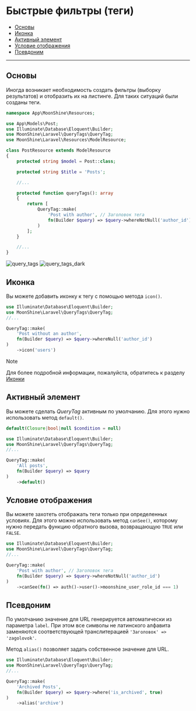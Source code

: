 # Быстрые фильтры (теги)

- [Основы](#basics)
- [Иконка](#icon)
- [Активный элемент](#active-item)
- [Условие отображения](#display-condition)
- [Псевдоним](#alias)

---

<a name="basics"></a>
## Основы

Иногда возникает необходимость создать фильтры (выборку результатов) и отобразить их на листинге. Для таких ситуаций были созданы теги.

```php
namespace App\MoonShine\Resources;

use App\Models\Post;
use Illuminate\Database\Eloquent\Builder;
use MoonShine\Laravel\QueryTags\QueryTag;
use MoonShine\Laravel\Resources\ModelResource;

class PostResource extends ModelResource
{
    protected string $model = Post::class;

    protected string $title = 'Posts';

    //...

    protected function queryTags(): array
    {
        return [
            QueryTag::make(
                'Post with author', // Заголовок тега
                fn(Builder $query) => $query->whereNotNull('author_id') // Query builder
            )
        ];
    }

    //...
}

```

![query_tags](https://raw.githubusercontent.com/moonshine-software/doc/3.x/resources/screenshots/query_tags.png)
![query_tags_dark](https://raw.githubusercontent.com/moonshine-software/doc/3.x/resources/screenshots/query_tags_dark.png)

<a name="icon"></a>
## Иконка

Вы можете добавить иконку к тегу с помощью метода `icon()`.

```php
use Illuminate\Database\Eloquent\Builder;
use MoonShine\Laravel\QueryTags\QueryTag;
//...

QueryTag::make(
    'Post without an author',
    fn(Builder $query) => $query->whereNull('author_id')
)
    ->icon('users')
```

> [!NOTE]
> Для более подробной информации, пожалуйста, обратитесь к разделу [Иконки](/docs/{{version}}/appearance/icons)

<a name="active-item"></a>
## Активный элемент

Вы можете сделать *QueryTag* активным по умолчанию. Для этого нужно использовать метод `default()`.

```php
default(Closure|bool|null $condition = null)
```

```php
use Illuminate\Database\Eloquent\Builder;
use MoonShine\Laravel\QueryTags\QueryTag;
//...

QueryTag::make(
    'All posts',
    fn(Builder $query) => $query
)
    ->default()
```

<a name="display-condition"></a>
## Условие отображения

Вы можете захотеть отображать теги только при определенных условиях. Для этого можно использовать метод `canSee()`, которому нужно передать функцию обратного вызова, возвращающую `TRUE` или `FALSE`.

```php
use Illuminate\Database\Eloquent\Builder;
use MoonShine\Laravel\QueryTags\QueryTag;
//...

QueryTag::make(
    'Post with author', // Заголовок тега
    fn(Builder $query) => $query->whereNotNull('author_id')
)
    ->canSee(fn() => auth()->user()->moonshine_user_role_id === 1)
```

<a name="alias"></a>
## Псевдоним

По умолчанию значение для URL генерируется автоматически из параметра `label`. При этом все символы не латинского алфавита заменяются соответствующей транслитерацией `'Заголовок' => 'zagolovok'`.

Метод `alias()` позволяет задать собственное значение для URL.

```php
use Illuminate\Database\Eloquent\Builder;
use MoonShine\Laravel\QueryTags\QueryTag;
//...

QueryTag::make(
    'Archived Posts',
    fn(Builder $query) => $query->where('is_archived', true)
)
    ->alias('archive')
```
